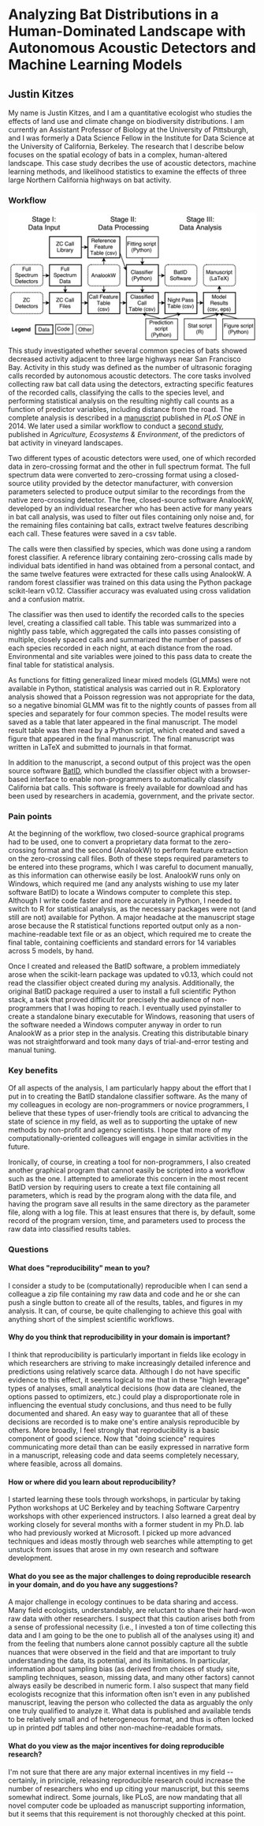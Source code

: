 Analyzing Bat Distributions in a Human-Dominated Landscape with Autonomous Acoustic Detectors and Machine Learning Models
=========================================================================================================================

Justin Kitzes
-------------

My name is Justin Kitzes, and I am a quantitative ecologist who studies the effects of land use and climate change on biodiversity distributions. I am currently an Assistant Professor of Biology at the University of Pittsburgh, and I was formerly a Data Science Fellow in the Institute for Data Science at the University of California, Berkeley. The research that I describe below focuses on the spatial ecology of bats in a complex, human-altered landscape. This case study decribes the use of acoustic detectors, machine learning methods, and likelihood statistics to examine the effects of three large Northern California highways on bat activity.

### Workflow

![Diagram](jkitzes.png) This study investigated whether several common species of bats showed decreased activity adjacent to three large highways near San Francisco Bay. Activity in this study was defined as the number of ultrasonic foraging calls recorded by autonomous acoustic detectors. The core tasks involved collecting raw bat call data using the detectors, extracting specific features of the recorded calls, classifying the calls to the species level, and performing statistical analysis on the resulting nightly call counts as a function of predictor variables, including distance from the road. The complete analysis is described in a [manuscript](http://dx.doi.org/10.1371/journal.pone.0096341) published in *PLoS ONE* in 2014. We later used a similar workflow to conduct a [second study](http://dx.doi.org/10.1016/j.agee.2016.03.010), published in *Agriculture, Ecosystems & Environment*, of the predictors of bat activity in vineyard landscapes.

Two different types of acoustic detectors were used, one of which recorded data in zero-crossing format and the other in full spectrum format. The full spectrum data were converted to zero-crossing format using a closed-source utility provided by the detector manufacturer, with conversion parameters selected to produce output similar to the recordings from the native zero-crossing detector. The free, closed-source software AnalookW, developed by an individual researcher who has been active for many years in bat call analysis, was used to filter out files containing only noise and, for the remaining files containing bat calls, extract twelve features describing each call. These features were saved in a csv table.

The calls were then classified by species, which was done using a random forest classifier. A reference library containing zero-crossing calls made by individual bats identified in hand was obtained from a personal contact, and the same twelve features were extracted for these calls using AnalookW. A random forest classifier was trained on this data using the Python package scikit-learn v0.12. Classifier accuracy was evaluated using cross validation and a confusion matrix.

The classifier was then used to identify the recorded calls to the species level, creating a classified call table. This table was summarized into a nightly pass table, which aggregated the calls into passes consisting of multiple, closely spaced calls and summarized the number of passes of each species recorded in each night, at each distance from the road. Environmental and site variables were joined to this pass data to create the final table for statistical analysis.

As functions for fitting generalized linear mixed models (GLMMs) were not available in Python, statistical analysis was carried out in R. Exploratory analysis showed that a Poisson regression was not appropriate for the data, so a negative binomial GLMM was fit to the nightly counts of passes from all species and separately for four common species. The model results were saved as a table that later appeared in the final manuscript. The model result table was then read by a Python script, which created and saved a figure that appeared in the final manuscript. The final manuscript was written in LaTeX and submitted to journals in that format.

In addition to the manuscript, a second output of this project was the open source software [BatID](https://github.com/jkitzes/batid), which bundled the classifier object with a browser-based interface to enable non-programmers to automatically classify California bat calls. This software is freely available for download and has been used by researchers in academia, government, and the private sector.

### Pain points

At the beginning of the workflow, two closed-source graphical programs had to be used, one to convert a proprietary data format to the zero-crossing format and the second (AnalookW) to perform feature extraction on the zero-crossing call files. Both of these steps required parameters to be entered into these programs, which I was careful to document manually, as this information can otherwise easily be lost. AnalookW runs only on Windows, which required me (and any analysts wishing to use my later software BatID) to locate a Windows computer to complete this step. Although I write code faster and more accurately in Python, I needed to switch to R for statistical analysis, as the necessary packages were not (and still are not) available for Python. A major headache at the manuscript stage arose because the R statistical functions reported output only as a non-machine-readable text file or as an object, which required me to create the final table, containing coefficients and standard errors for 14 variables across 5 models, by hand.

Once I created and released the BatID software, a problem immediately arose when the scikit-learn package was updated to v0.13, which could not read the classifier object created during my analysis. Additionally, the original BatID package required a user to install a full scientific Python stack, a task that proved difficult for precisely the audience of non-programmers that I was hoping to reach. I eventually used pyinstaller to create a standalone binary executable for Windows, reasoning that users of the software needed a Windows computer anyway in order to run AnalookW as a prior step in the analysis. Creating this distributable binary was not straightforward and took many days of trial-and-error testing and manual tuning.

### Key benefits

Of all aspects of the analysis, I am particularly happy about the effort that I put in to creating the BatID standalone classifier software. As the many of my colleagues in ecology are non-programmers or novice programmers, I believe that these types of user-friendly tools are critical to advancing the state of science in my field, as well as to supporting the uptake of new methods by non-profit and agency scientists. I hope that more of my computationally-oriented colleagues will engage in similar activities in the future.

Ironically, of course, in creating a tool for non-programmers, I also created another graphical program that cannot easily be scripted into a workflow such as the one. I attempted to ameliorate this concern in the most recent BatID version by requiring users to create a text file containing all parameters, which is read by the program along with the data file, and having the program save all results in the same directory as the parameter file, along with a log file. This at least ensures that there is, by default, some record of the program version, time, and parameters used to process the raw data into classified results tables.

### Questions

#### What does "reproducibility" mean to you?

I consider a study to be (computationally) reproducible when I can send a colleague a zip file containing my raw data and code and he or she can push a single button to create all of the results, tables, and figures in my analysis. It can, of course, be quite challenging to achieve this goal with anything short of the simplest scientific workflows.

#### Why do you think that reproducibility in your domain is important?

I think that reproducibility is particularly important in fields like ecology in which researchers are striving to make increasingly detailed inference and predictions using relatively scarce data. Although I do not have specific evidence to this effect, it seems logical to me that in these "high leverage" types of analyses, small analytical decisions (how data are cleaned, the options passed to optimizers, etc.) could play a disproportionate role in influencing the eventual study conclusions, and thus need to be fully documented and shared. An easy way to guarantee that all of these decisions are recorded is to make one's entire analysis reproducible by others. More broadly, I feel strongly that reproducibility is a basic component of good science. Now that "doing science" requires communicating more detail than can be easily expressed in narrative form in a manuscript, releasing code and data seems completely necessary, where feasible, across all domains.

#### How or where did you learn about reproducibility?

I started learning these tools through workshops, in particular by taking Python workshops at UC Berkeley and by teaching Software Carpentry workshops with other experienced instructors. I also learned a great deal by working closely for several months with a former student in my Ph.D. lab who had previously worked at Microsoft. I picked up more advanced techniques and ideas mostly through web searches while attempting to get unstuck from issues that arose in my own research and software development.

#### What do you see as the major challenges to doing reproducible research in your domain, and do you have any suggestions?

A major challenge in ecology continues to be data sharing and access. Many field ecologists, understandably, are reluctant to share their hard-won raw data with other researchers. I suspect that this caution arises both from a sense of professional necessity (i.e., I invested a ton of time collecting this data and I am going to be the one to publish all of the analyses using it) and from the feeling that numbers alone cannot possibly capture all the subtle nuances that were observed in the field and that are important to truly understanding the data, its potential, and its limitations. In particular, information about sampling bias (as derived from choices of study site, sampling techniques, season, missing data, and many other factors) cannot always easily be described in numeric form. I also suspect that many field ecologists recognize that this information often isn't even in any published manuscript, leaving the person who collected the data as arguably the only one truly qualified to analyze it. What data is published and available tends to be relatively small and of heterogeneous format, and thus is often locked up in printed pdf tables and other non-machine-readable formats.

#### What do you view as the major incentives for doing reproducible research?

I'm not sure that there are any major external incentives in my field -- certainly, in principle, releasing reproducible research could increase the number of researchers who end up citing your manuscript, but this seems somewhat indirect. Some journals, like PLoS, are now mandating that all novel computer code be uploaded as manuscript supporting information, but it seems that this requirement is not thoroughly checked at this point.
